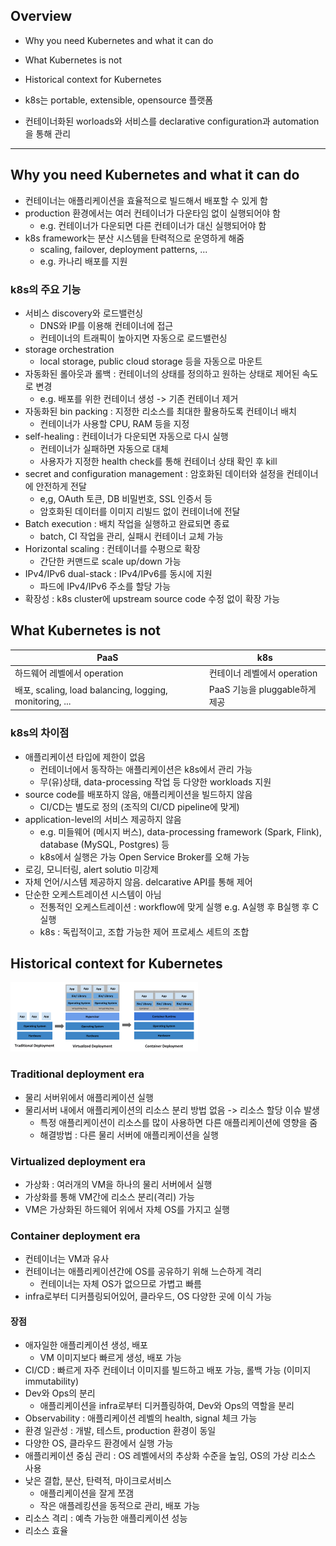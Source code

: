 ## Overview

- Why you need Kubernetes and what it can do
- What Kubernetes is not
- Historical context for Kubernetes

- k8s는 portable, extensible, opensource 플랫폼
- 컨테이너화된 worloads와 서비스를 declarative configuration과 automation을 통해 관리

---

## Why you need Kubernetes and what it can do

- 컨테이너는 애플리케이션을 효율적으로 빌드해서 배포할 수 있게 함
- production 환경에서는 여러 컨테이너가 다운타임 없이 실행되어야 함
    - e.g. 컨테이너가 다운되면 다른 컨테이너가 대신 실행되어야 함
- k8s framework는 분산 시스템을 탄력적으로 운영하게 해줌
    - scaling, failover, deployment patterns, ...
    - e.g. 카나리 배포를 지원

### k8s의 주요 기능

- 서비스 discovery와 로드밸런싱
    - DNS와 IP를 이용해 컨테이너에 접근
    - 컨테이너의 트래픽이 높아지면 자동으로 로드밸런싱
- storage orchestration
    - local storage, public cloud storage 등을 자동으로 마운트
- 자동화된 롤아웃과 롤백 : 컨테이너의 상태를 정의하고 원하는 상태로 제어된 속도로 변경
    - e.g. 배포를 위한 컨테이너 생성 -> 기존 컨테이너 제거
- 자동화된 bin packing : 지정한 리소스를 최대한 활용하도록 컨테이너 배치
    - 컨테이너가 사용할 CPU, RAM 등을 지정
- self-healing : 컨테이너가 다운되면 자동으로 다시 실행
    - 컨테이너가 실패하면 자동으로 대체
    - 사용자가 지정한 health check를 통해 컨테이너 상태 확인 후 kill
- secret and configuration management : 암호화된 데이터와 설정을 컨테이너에 안전하게 전달
    - e,g, OAuth 토큰, DB 비밀번호, SSL 인증서 등
    - 암호화된 데이터를 이미지 리빌드 없이 컨테이너에 전달
- Batch execution : 배치 작업을 실행하고 완료되면 종료
    - batch, CI 작업을 관리, 실패시 컨테이너 교체 가능
- Horizontal scaling : 컨테이너를 수평으로 확장
    - 간단한 커맨드로 scale up/down 가능
- IPv4/IPv6 dual-stack : IPv4/IPv6를 동시에 지원
    - 파드에 IPv4/IPv6 주소를 할당 가능
- 확장성 : k8s cluster에 upstream source code 수정 없이 확장 가능

## What Kubernetes is not

| PaaS                                                  | k8s                     |
|-------------------------------------------------------|-------------------------|
| 하드웨어 레벨에서 operation                                   | 컨테이너 레벨에서 operation     |
| 배포, scaling, load balancing, logging, monitoring, ... | PaaS 기능을 pluggable하게 제공 |

### k8s의 차이점

- 애플리케이션 타입에 제한이 없음
    - 컨테이너에서 동작하는 애플리케이션은 k8s에서 관리 가능
    - 무(유)상태, data-processing 작업 등 다양한 workloads 지원
- source code를 배포하지 않음, 애플리케이션을 빌드하지 않음
    - CI/CD는 별도로 정의 (조직의 CI/CD pipeline에 맞게)
- application-level의 서비스 제공하지 않음
    - e.g. 미들웨어 (메시지 버스), data-processing framework (Spark, Flink), database (MySQL, Postgres) 등
    - k8s에서 실행은 가능 Open Service Broker를 오해 가능
- 로깅, 모니터링, alert solutio 미강제
- 자체 언어/시스템 제공하지 않음. delcarative API를 통해 제어
- 단순한 오케스트레이션 시스템이 아님
    - 전통적인 오케스트레이션 : workflow에 맞게 실행 e.g. A실행 후 B실행 후 C실행
    - k8s : 독립적이고, 조합 가능한 제어 프로세스 세트의 조합

## Historical context for Kubernetes

![img.png](img.png)

### Traditional deployment era

- 물리 서버위에서 애플리케이션 실행
- 물리서버 내에서 애플리케이션의 리소스 분리 방법 없음 -> 리소스 할당 이슈 발생
    - 특정 애플리케이션이 리소스를 많이 사용하면 다른 애플리케이션에 영향을 줌
    - 해결방법 : 다른 물리 서버에 애플리케이션을 실행

### Virtualized deployment era

- 가상화 : 여러개의 VM을 하나의 물리 서버에서 실행
- 가상화를 통해 VM간에 리소스 분리(격리) 가능
- VM은 가상화된 하드웨어 위에서 자체 OS를 가지고 실행

### Container deployment era

- 컨테이너는 VM과 유사
- 컨테이너는 애플리케이션간에 OS를 공유하기 위해 느슨하게 격리
    - 컨테이너는 자체 OS가 없으므로 가볍고 빠름
- infra로부터 디커플링되어있어, 클라우드, OS 다양한 곳에 이식 가능

#### 장점

- 애자일한 애플리케이션 생성, 배포
    - VM 이미지보다 빠르게 생성, 배포 가능
- CI/CD : 빠르게 자주 컨테이너 이미지를 빌드하고 배포 가능, 롤백 가능 (이미지 immutability)
- Dev와 Ops의 분리
    - 애플리케이션을 infra로부터 디커플링하여, Dev와 Ops의 역할을 분리
- Observability : 애플리케이션 레벨의 health, signal 체크 가능
- 환경 일관성 : 개발, 테스트, production 환경이 동일
- 다양한 OS, 클라우드 환경에서 실행 가능
- 애플리케이션 중심 관리 : OS 레벨에서의 추상화 수준을 높임, OS의 가상 리소스 사용
- 낮은 결합, 분산, 탄력적, 마이크로서비스
    - 애플리케이션을 잘게 쪼갬
    - 작은 애플레킹션을 동적으로 관리, 배포 가능
- 리소스 격리 : 예측 가능한 애플리케이션 성능
- 리소스 효율
